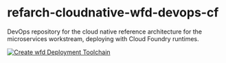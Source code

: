 # refarch-cloudnative-wfd-devops-cf
DevOps repository for the cloud native reference architecture for the microservices workstream, deploying with Cloud Foundry runtimes.

[![Create wfd Deployment Toolchain](https://new-console.ng.bluemix.net/devops/graphics/create_toolchain_button.png)](https://new-console.ng.bluemix.net/devops/setup/deploy/?repository=https%3A//github.com/ibm-cloud-architecture/refarch-cloudnative-wfd-devops-cf)
